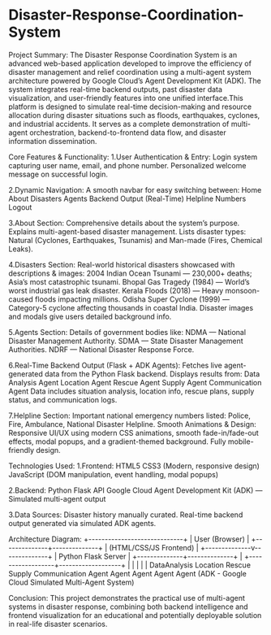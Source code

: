 # Disaster-Response-Coordination-System

Project Summary:
The Disaster Response Coordination System is an advanced web-based application developed to improve the efficiency of disaster management and relief coordination using a multi-agent system architecture powered by Google Cloud’s Agent Development Kit (ADK). The system integrates real-time backend outputs, past disaster data visualization, and user-friendly features into one unified interface.This platform is designed to simulate real-time decision-making and resource allocation during disaster situations such as floods, earthquakes, cyclones, and industrial accidents. It serves as a complete demonstration of multi-agent orchestration, backend-to-frontend data flow, and disaster information dissemination.

Core Features & Functionality:
1.User Authentication & Entry:
Login system capturing user name, email, and phone number.
Personalized welcome message on successful login.

2.Dynamic Navigation:
A smooth navbar for easy switching between:
Home
About
Disasters
Agents
Backend Output (Real-Time)
Helpline Numbers
Logout

3.About Section:
Comprehensive details about the system’s purpose.
Explains multi-agent-based disaster management.
Lists disaster types: Natural (Cyclones, Earthquakes, Tsunamis) and Man-made (Fires, Chemical Leaks).

4.Disasters Section:
Real-world historical disasters showcased with descriptions & images:
2004 Indian Ocean Tsunami — 230,000+ deaths; Asia’s most catastrophic tsunami.
Bhopal Gas Tragedy (1984) — World’s worst industrial gas leak disaster.
Kerala Floods (2018) — Heavy monsoon-caused floods impacting millions.
Odisha Super Cyclone (1999) — Category-5 cyclone affecting thousands in coastal India.
Disaster images and modals give users detailed background info.

5.Agents Section:
Details of government bodies like:
NDMA — National Disaster Management Authority.
SDMA — State Disaster Management Authorities.
NDRF — National Disaster Response Force.

6.Real-Time Backend Output (Flask + ADK Agents):
Fetches live agent-generated data from the Python Flask backend.
Displays results from:
Data Analysis Agent
Location Agent
Rescue Agent
Supply Agent
Communication Agent
Data includes situation analysis, location info, rescue plans, supply status, and communication logs.

7.Helpline Section:
Important national emergency numbers listed:
Police, Fire, Ambulance, National Disaster Helpline.
Smooth Animations & Design:
Responsive UI/UX using modern CSS animations, smooth fade-in/fade-out effects, modal popups, and a gradient-themed background.
Fully mobile-friendly design.

Technologies Used:
1.Frontend:
HTML5
CSS3 (Modern, responsive design)
JavaScript (DOM manipulation, event handling, modal popups)

2.Backend:
Python Flask API
Google Cloud Agent Development Kit (ADK) — Simulated multi-agent output

3.Data Sources:
Disaster history manually curated.
Real-time backend output generated via simulated ADK agents.

Architecture Diagram:
               +-----------------------------+
               |         User (Browser)       |
               +--------------+--------------+
                              |
                   (HTML/CSS/JS Frontend)
                              |
               +--------------v--------------+
               |      Python Flask Server     |
               +--------------+--------------+
                              |
           +------------------+-------------------+
           |         |            |          |     |
   DataAnalysis  Location   Rescue   Supply  Communication
      Agent       Agent      Agent    Agent     Agent
 (ADK - Google Cloud Simulated Multi-Agent System)

Conclusion:
This project demonstrates the practical use of multi-agent systems in disaster response, combining both backend intelligence and frontend visualization for an educational and potentially deployable solution in real-life disaster scenarios.
